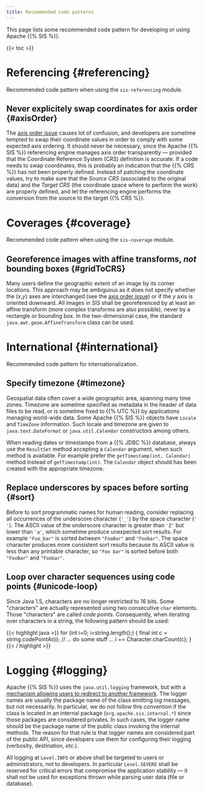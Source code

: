 ```yaml
---
title: Recommended code patterns
---
```


This page lists some recommended code pattern for developing or using Apache {{% SIS %}}.

{{< toc >}}

# Referencing    {#referencing}

Recommended code pattern when using the `sis-referencing` module.

## Never explicitely swap coordinates for axis order    {#axisOrder}

The [axis order issue](faq.html#axisOrder) causes lot of confusion,
and developers are sometime tempted to swap their coordinate values in order to comply with some expected axis ordering.
It should never be necessary, since the Apache {{% SIS %}} referencing engine manages axis order transparently —
provided that the Coordinate Reference System (CRS) definition is accurate.
If a code needs to swap coordinates, this is probably an indication that the {{% CRS %}} has not been properly defined.
Instead of patching the coordinate values, try to make sure that the _Source CRS_ (associated to the original data)
and the _Target CRS_ (the coordinate space where to perform the work) are properly defined,
and let the referencing engine performs the conversion from the source to the target {{% CRS %}}.

# Coverages    {#coverage}

Recommended code pattern when using the `sis-coverage` module.

## Georeference images with affine transforms, _not_ bounding boxes    {#gridToCRS}

Many users define the geographic extent of an image by its corner locations.
This approach may be ambiguous as it does not specify whether the (<var>x</var>,<var>y</var>) axes are interchanged
(see the [axis order issue](faq.html#axisOrder)) or if the <var>y</var> axis is oriented downward.
All images in SIS shall be georeferenced by at least an affine transform (more complex transforms are also possible),
never by a rectangle or bounding box.
In the two-dimensional case, the standard `java.awt.geom.Affine­Transform` class can be used.

# International    {#international}

Recommended code pattern for internationalization.

## Specify timezone    {#timezone}

Geospatial data often cover a wide geographic area, spanning many time zones.
Timezone are sometime specified as metadata in the header of data files to be read,
or is sometime fixed to {{% UTC %}} by applications managing world-wide data.
Some Apache {{% SIS %}} objects have `Locale` and `TimeZone` information.
Such locale and timezone are given to `java.text.DateFormat` or `java.util.Calendar` constructors among others.

When reading dates or timestamps from a {{% JDBC %}} database,
always use the `ResultSet` method accepting a `Calendar` argument, when such method is available.
For example prefer the `getTimestamp(int, Calendar)` method instead of `getTimestamp(int)`.
The `Calendar` object should has been created with the appropriate timezone.

## Replace underscores by spaces before sorting    {#sort}

Before to sort programmatic names for human reading, consider replacing all occurrences of the underscore character
(`'_'`) by the space character (`' '`). The ASCII value of the underscore character is greater than `'Z'` but lower
than `'a'`, which sometime produce unexpected sort results.
For example `"Foo_bar"` is sorted _between_ `"FooBar"` and `"Foobar"`.
The space character produces more consistent sort results because its ASCII value is less than any printable character,
so `"Foo bar"` is sorted before both `"FooBar"` and `"Foobar"`.

## Loop over character sequences using code points    {#unicode-loop}

Since Java 1.5, characters are no longer restricted to 16 bits.
Some "characters" are actually represented using two consecutive `char` elements.
Those "characters" are called <cite>code points</cite>.
Consequently, when iterating over characters in a string, the following pattern should be used:

{{< highlight java >}}
for (int i=0; i<string.length();) {
    final int c = string.codePointAt(i);
    // ... do some stuff ...
    i += Character.charCount(c);
}
{{< / highlight >}}

# Logging    {#logging}

Apache {{% SIS %}} uses the `java.util.logging` framework, but with a [mechanism allowing users to redirect
to another framework](http://sis.apache.org/apidocs/org/apache/sis/util/logging/LoggerFactory.html).
The logger names are usually the package name of the class emitting log messages, but not necessarily.
In particular, we do not follow this convention if the class is located in an internal package
(`org.apache.sis.internal.*`) since those packages are considered privates.
In such cases, the logger name should be the package name of the public class invoking the internal methods.
The reason for that rule is that logger names are considered part of the public API,
since developers use them for configuring their logging (verbosity, destination, <i>etc.</i>).

All logging at `Level.INFO` or above shall be targeted to users or administrators, not to developers.
In particular `Level.SEVERE` shall be reserved for critical errors that compromise the application stability —
it shall not be used for exceptions thrown while parsing user data (file or database).
